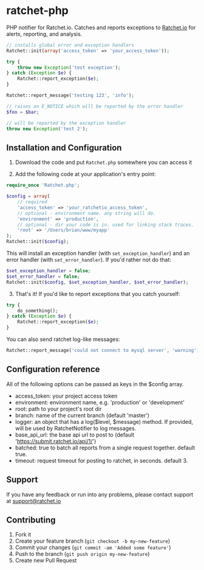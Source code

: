 ratchet-php
===========

PHP notifier for Ratchet.io. Catches and reports exceptions to [Ratchet.io](https://ratchet.io/) for alerts, reporting, and analysis.

```php
// installs global error and exception handlers
Ratchet::init(array('access_token' => 'your_access_token'));

try {
    throw new Exception('test exception');
} catch (Exception $e) {
    Ratchet::report_exception($e);
}

Ratchet::report_message('testing 123', 'info');

// raises an E_NOTICE which will be reported by the error handler
$foo = $bar;

// will be reported by the exception handler
throw new Exception('test 2');
```

## Installation and Configuration

1. Download the code and put `Ratchet.php` somewhere you can access it

2. Add the following code at your application's entry point:

```php
require_once 'Ratchet.php';

$config = array(
    // required
    'access_token' => 'your_ratchetio_access_token',
    // optional - environment name. any string will do.
    'environment' => 'production',
    // optional - dir your code is in. used for linking stack traces.
    'root' => '/Users/brian/www/myapp'
);
Ratchet::init($config);
```

This will install an exception handler (with `set_exception_handler`) and an error handler (with `set_error_handler`). If you'd rather not do that:

```php
$set_exception_handler = false;
$set_error_handler = false;
Ratchet::init($config, $set_exception_handler, $set_error_handler);
```

3. That's it! If you'd like to report exceptions that you catch yourself:

```php
try {
    do_something();
} catch (Exception $e) {
    Ratchet::report_exception($e);
}
```

You can also send ratchet log-like messages:

```php
Ratchet::report_message('could not connect to mysql server', 'warning');
```


## Configuration reference

All of the following options can be passed as keys in the $config array.

- access_token: your project access token
- environment: environment name, e.g. 'production' or 'development'
- root: path to your project's root dir
- branch: name of the current branch (default 'master')
- logger: an object that has a log($level, $message) method. If provided, will be used by RatchetNotifier to log messages.
- base_api_url: the base api url to post to (default 'https://submit.ratchet.io/api/1/')
- batched: true to batch all reports from a single request together. default true.
- timeout: request timeout for posting to ratchet, in seconds. default 3.


## Support

If you have any feedback or run into any problems, please contact support at support@ratchet.io


## Contributing

1. Fork it
2. Create your feature branch (`git checkout -b my-new-feature`)
3. Commit your changes (`git commit -am 'Added some feature'`)
4. Push to the branch (`git push origin my-new-feature`)
5. Create new Pull Request



